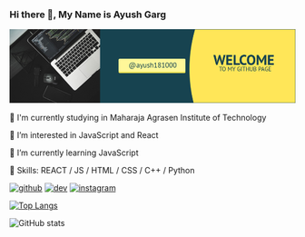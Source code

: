 ### Hi there 👋, My Name is Ayush Garg

![github](/banner.png)

🏫 I'm currently studying in Maharaja Agrasen Institute of Technology

👀 I’m interested in JavaScript and React

🌱 I’m currently learning JavaScript

💪 Skills: REACT / JS / HTML / CSS / C++ / Python



[<img src='https://cdn.jsdelivr.net/npm/simple-icons@3.0.1/icons/github.svg' alt='github' height='40'>](https://github.com/ayush181000)  [<img src='https://cdn.jsdelivr.net/npm/simple-icons@3.0.1/icons/dev-dot-to.svg' alt='dev' height='40'>](https://dev.to/ayush181000)  [<img src='https://cdn.jsdelivr.net/npm/simple-icons@3.0.1/icons/instagram.svg' alt='instagram' height='40'>](https://www.instagram.com/ayush1500)  

[![Top Langs](https://github-readme-stats.vercel.app/api/top-langs/?username=ayush181000)](https://github.com/anuraghazra/github-readme-stats)

![GitHub stats](https://github-readme-stats.vercel.app/api?username=ayush181000&show_icons=true)  

